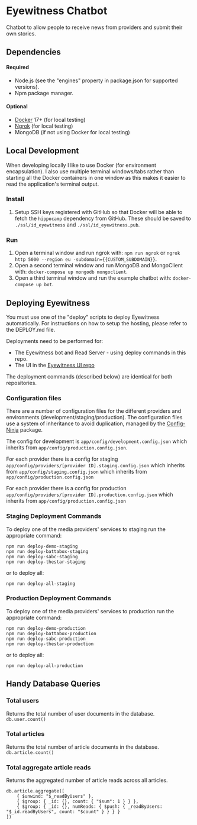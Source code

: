 # Eyewitness Chatbot
Chatbot to allow people to receive news from providers and submit their own stories.

## Dependencies

#### Required
* Node.js (see the "engines" property in package.json for supported versions).
* Npm package manager.

#### Optional
* [Docker](https://www.docker.com/community-edition#/download) 17+ (for local testing)
* [Ngrok](https://ngrok.com/) (for local testing)
* MongoDB (if not using Docker for local testing)

## Local Development
When developing locally I like to use Docker (for environment encapsulation). I also use multiple terminal windows/tabs rather than starting all the Docker containers in one window as this makes it easier to read the application's terminal output.

### Install

1. Setup SSH keys registered with GitHub so that Docker will be able to fetch the `hippocamp` dependency from GitHub.
These should be saved to `./ssl/id_eyewitness` and `./ssl/id_eyewitness.pub`.

### Run

1. Open a terminal window and run ngrok with: `npm run ngrok` or `ngrok http 5000 --region eu -subdomain={{CUSTOM_SUBDOMAIN}}`.
2. Open a second terminal window and run MongoDB and MongoClient with: `docker-compose up mongodb mongoclient`.
3. Open a third terminal window and run the example chatbot with: `docker-compose up bot`.

## Deploying Eyewitness
You must use one of the "deploy" scripts to deploy Eyewitness automatically. For instructions on how to setup the hosting, please refer to the DEPLOY.md file.

Deployments need to be performed for:

 - The Eyewitness bot and Read Server - using deploy commands in this repo.
 - The UI in the [Eyewitness UI repo](https://github.com/atchai/eyewitness-ui)
 
The deployment commands (described below) are identical for both repositories.

### Configuration files

There are a number of configuration files for the different providers and environments (development/staging/production). 
The configuration files use a system of inheritance to avoid duplication, managed by the [Config-Ninja](https://github.com/saikojosh/Config-Ninja) package.

The config for development is `app/config/development.config.json` which inherits from `app/config/production.config.json`.

For each provider there is a config for staging 
`app/config/providers/[provider ID].staging.config.json` which inherits from 
`app/config/staging.config.json` which inherits from
`app/config/production.config.json` 

For each provider there is a config for production 
`app/config/providers/[provider ID].production.config.json` which inherits from 
`app/config/production.config.json` 

### Staging Deployment Commands
To deploy one of the media providers' services to staging run the appropriate command:

```
npm run deploy-demo-staging
npm run deploy-battabox-staging
npm run deploy-sabc-staging
npm run deploy-thestar-staging
```
or to deploy all:

```
npm run deploy-all-staging
```

### Production Deployment Commands
To deploy one of the media providers' services to production run the appropriate command:

```
npm run deploy-demo-production
npm run deploy-battabox-production
npm run deploy-sabc-production
npm run deploy-thestar-production
```

or to deploy all:

```
npm run deploy-all-production
```

## Handy Database Queries

### Total users
Returns the total number of user documents in the database.
`db.user.count()`

### Total articles
Returns the total number of article documents in the database.
`db.article.count()`

### Total aggregate article reads
Returns the aggregated number of article reads across all articles.
```
db.article.aggregate([
    { $unwind: "$_readByUsers" },
    { $group: { _id: {}, count: { "$sum": 1 } } },
    { $group: { _id: {}, numReads: { $push: { _readByUsers: "$_id.readByUsers", count: "$count" } } } }
])
```
